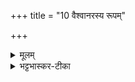 +++
title = "10 वैश्वानरस्य रूपम्"

+++


<details><summary>मूलम्</summary>

वै॒श्वा॒न॒रस्य॑ रू॒पम् ।   
पृ॒थि॒व्याम् प॑रि॒स्रसा᳚ ।  
स्यो॒नम् आ वि॑शन्तु नः ॥1॥
</details>

<details><summary>भट्टभास्कर-टीका</summary>

वैश्वानरस्य विश्वेषां नराणां स्वामित्वेन सम्बन्धिनोग्नेः रूपं यत्तत् पृथिव्यां सर्वस्यां परिस्रसा परितस्स्रस्तं व्याप्तं सिकतारूपेण परिणतम् । ब्राह्मणं च - 'एतद्वा अग्नेर्वैश्वानरस्य रूपम्' ति । स्रंसेः क्विप् अनुनासिकलोपे 'सुपां सुलुक्' इति प्रथमैकवचनस्य 'स्वमोर्नपुंसकात्' इति लुगपवाद आकारः । भावे वा क्विप्, इत्थंभूतलक्षणे तृतीया, नित्यसमासत्वाद्द्विभक्त्युदात्तत्वाभावः । तास्तादृश्यः संभ्रियमाणाः सिकताः स्योनं सुखहेतवो भूत्वा नः अस्मान् आविशन्तु प्राप्नुवन्तु ॥
</details>